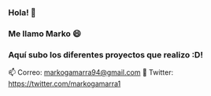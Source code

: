 ### Hola! 👋
### Me llamo Marko 😄
### Aquí subo los diferentes proyectos que realizo :D!

📫 Correo: markogamarra94@gmail.com
💬 Twitter: <url>https://twitter.com/markogamarra1<url>
<!--
**markox21/markox21** is a ✨ _special_ ✨ repository because its `README.md` (this file) appears on your GitHub profile.

Here are some ideas to get you started:

- 🔭 I’m currently working on ...
- 🌱 I’m currently learning ...
- 👯 I’m looking to collaborate on ...
- 🤔 I’m looking for help with ...
- 💬 Ask me about ...
- 📫 How to reach me: ...
- 😄 Pronouns: ...
- ⚡ Fun fact: ...
-->
